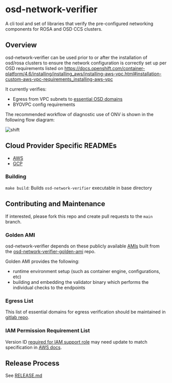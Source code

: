 # osd-network-verifier

A cli tool and set of libraries that
verify the pre-configured networking components
for ROSA and OSD CCS clusters.

## Overview

osd-network-verifier can be used prior to or after the installation
of osd/rosa clusters to ensure the network configuration
is correctly set up per OSD requirements listed on https://docs.openshift.com/container-platform/4.6/installing/installing_aws/installing-aws-vpc.html#installation-custom-aws-vpc-requirements_installing-aws-vpc

It currently verifies:
- Egress from VPC subnets to [essential OSD domains](https://docs.openshift.com/rosa/rosa_install_access_delete_clusters/rosa_getting_started_iam/rosa-aws-prereqs.html#osd-aws-privatelink-firewall-prerequisites_prerequisites)
- BYOVPC config requirements

The recommended workflow of diagnostic use of ONV is shown in the following flow diagram:

![shift](https://user-images.githubusercontent.com/87340776/168323039-ec5269a8-2cf9-44db-ab5f-e490c88d4342.jpg)

## Cloud Provider Specific READMEs
-  [AWS](docs/aws/aws.md)
-  [GCP](docs/gcp/gcp.md)

### Building
`make build`: Builds `osd-network-verifier` executable in base directory

## Contributing and Maintenance
If interested, please fork this repo and create pull requests to the `main` branch.

### Golden AMI
osd-network-verifier depends on these publicly available [AMIs](https://github.com/openshift/osd-network-verifier/blob/612be8c5b0ef8ac01e8018eca15dd143ab31cd1f/pkg/verifier/aws/aws_verifier.go#L25-L45) built from the [osd-network-verifier-golden-ami](https://gitlab.cee.redhat.com/service/osd-network-verifier-golden-ami) repo.

Golden AMI provides the following:
- runtime environment setup (such as container engine, configurations, etc)
- building and embedding the validator binary which performs the individual checks to the endpoints

### Egress List

This list of essential domains for egress verification should be maintained in [gitlab repo](https://gitlab.cee.redhat.com/service/osd-network-verifier-golden-ami/-/blob/master/build/config/config.yaml).

### IAM Permission Requirement List

Version ID [required for IAM support role](docs/aws/aws.md#iam-support-role) may need update to match specification in [AWS docs](https://docs.aws.amazon.com/IAM/latest/UserGuide/reference_policies_elements_version.html).

## Release Process

See [RELEASE.md](./RELEASE.md)